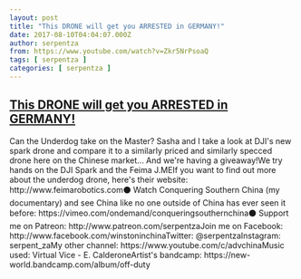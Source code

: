 ```yaml
---
layout: post
title: "This DRONE will get you ARRESTED in GERMANY!"
date: 2017-08-10T04:04:07.000Z
author: serpentza
from: https://www.youtube.com/watch?v=Zkr5NrPsoaQ
tags: [ serpentza ]
categories: [ serpentza ]
---
```

<!--1502337847000-->
[This DRONE will get you ARRESTED in GERMANY!](https://www.youtube.com/watch?v=Zkr5NrPsoaQ)
------

<div>
Can the Underdog take on the Master? Sasha and I take a look at DJI's new spark drone and compare it to a similarly priced and similarly specced drone here on the Chinese market... And we're having a giveaway!We try hands on the DJI Spark and the Feima J.MEIf you want to find out more about the underdog drone, here's their website: http://www.feimarobotics.com⚫ Watch Conquering Southern China (my documentary) and see China like no one outside of China has ever seen it before: https://vimeo.com/ondemand/conqueringsouthernchina⚫ Support me on Patreon: http://www.patreon.com/serpentzaJoin me on Facebook: http://www.facebook.com/winstoninchinaTwitter: @serpentzaInstagram: serpent_zaMy other channel: https://www.youtube.com/c/advchinaMusic used: Virtual Vice - E. CalderoneArtist's bandcamp: https://new-world.bandcamp.com/album/off-duty
</div>
